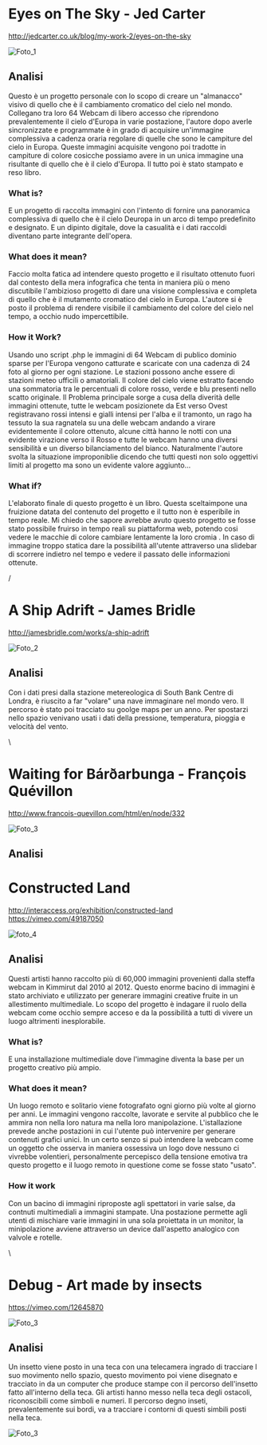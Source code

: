 # Eyes on The Sky - Jed Carter

http://jedcarter.co.uk/blog/my-work-2/eyes-on-the-sky

![Foto_1](http://i.imgur.com/eWWFYaN.jpg)

## Analisi
Questo è un progetto personale con lo scopo di creare un "almanacco" visivo di quello che è il cambiamento cromatico del cielo nel mondo. Collegano tra loro 64 Webcam di libero accesso che riprendono prevalentemente il cielo d'Europa in varie postazione, l'autore dopo averle sincronizzate e programmate è in grado di acquisire un'immagine complessiva a cadenza oraria regolare di quelle che sono le campiture del cielo in Europa. Queste immagini acquisite vengono poi tradotte in campiture di colore cosicche possiamo avere in un unica immagine una risultante di quello che è il cielo d'Europa. Il tutto poi è stato stampato e reso libro.

                                                                  
### What is?  

E un progetto di raccolta immagini con l'intento di fornire una panoramica complessiva di quello che è il cielo Deuropa in un arco di tempo predefinito e designato. E un dipinto digitale, dove la casualità e i dati raccoldi diventano parte integrante dell'opera.

### What does it mean?

Faccio molta fatica ad intendere questo progetto e il risultato ottenuto fuori dal contesto della mera infografica che tenta in maniera più o meno discutibile l'ambizioso progetto di dare una visione complessiva e completa di quello che è il mutamento cromatico del cielo in Europa. L'autore si è posto il problema di rendere visibile il cambiamento del colore del cielo nel tempo, a occhio nudo impercettibile. 

### How it Work?

Usando uno script .php le immagini di 64 Webcam di publico dominio sparse per l'Europa vengono catturate e scaricate con una cadenza di 24 foto al giorno per ogni stazione. Le stazioni possono anche essere di stazioni meteo ufficili o amatoriali. 
Il colore del cielo viene estratto facendo una sommatoria tra le percentuali di colore rosso, verde e blu presenti nello scatto originale.
Il Problema principale sorge a cusa della diverità delle immagini ottenute, tutte le webcam posizionete da Est verso Ovest registravano rossi intensi e gialli intensi per l'alba e il tramonto, un rago ha tessuto la sua ragnatela su una delle webcam andando a virare evidentemente il colore ottenuto, alcune città hanno le notti con una evidente virazione verso il Rosso e tutte le webcam hanno una diversi sensibilità e un diverso bilanciamento del bianco. Naturalmente l'autore svolta la situazione improponiblie dicendo che tutti questi non solo oggettivi limiti al progetto ma sono un evidente valore aggiunto...

### What if?

L'elaborato finale di questo progetto è un libro. Questa sceltaimpone una fruizione datata del contenuto del progetto e il tutto non è esperibile in tempo reale. Mi chiedo che sapore avrebbe avuto questo progetto se fosse stato possibile fruirso in tempo reali su piattaforma web, potendo cosi vedere le macchie di colore cambiare lentamente la loro cromia . In caso di immagine troppo statica dare la possibilità all'utente attraverso una slidebar di scorrere indietro nel tempo e vedere il passato delle informazioni ottenute.

/

# A Ship Adrift - James Bridle

http://jamesbridle.com/works/a-ship-adrift

![Foto_2](http://i.imgur.com/l4YSfxy.jpg)

## Analisi

Con i dati presi dalla stazione metereologica di South Bank Centre di Londra, è riuscito a far "volare" una nave immaginare nel mondo vero. Il percorso è stato poi tracciato su goolge maps per un anno. Per spostarzi nello spazio venivano usati i dati della pressione, temperatura, pioggia e velocità del vento.

\

# Waiting for Bárðarbunga - François Quévillon

http://www.francois-quevillon.com/html/en/node/332

![Foto_3](http://i.imgur.com/IJO3rbH.jpg)

## Analisi


# Constructed Land

http://interaccess.org/exhibition/constructed-land
https://vimeo.com/49187050

![foto_4](http://i.imgur.com/3hX963V.jpg)

## Analisi
Questi artisti hanno raccolto più di 60,000 immagini provenienti dalla steffa webcam in Kimmirut dal 2010 al 2012. Questo enorme bacino di immagini è stato archiviato e utilizzato per generare immagini creative fruite in un allestimento multimediale. Lo scopo del progetto è indagare il ruolo della webcam come occhio sempre acceso e da la possibilità a tutti di vivere un luogo altrimenti inesplorabile.

### What is?

E una installazione multimediale dove l'immagine diventa la base per un progetto creativo più ampio. 

### What does it mean?

Un luogo remoto e solitario viene fotografato ogni giorno più volte al giorno per anni. Le immagini vengono raccolte, lavorate e servite al pubblico che le ammira non nella loro natura ma nella loro manipolazione. L'istallazione prevede anche postazioni in cui l'utente può intervenire per generare contenuti grafici unici. In un certo senzo si può intendere la webcam come un oggetto che osserva in maniera ossessiva un logo dove nessuno ci vivrebbe volentieri, personalmente percepisco della tensione emotiva tra questo progetto e il luogo remoto in questione come se fosse stato "usato".

### How it work

Con un bacino di immagini riproposte agli spettatori in varie salse, da contnuti multimediali a immagini stampate. Una postazione permette agli utenti di mischiare varie immagini in una sola proiettata in un monitor, la minipolazione avviene attraverso un device dall'aspetto analogico con valvole e rotelle.

\

# Debug - Art made by insects

https://vimeo.com/12645870

![Foto_3](http://i.imgur.com/kovId1n.jpg)

## Analisi

Un insetto viene posto in una teca con una telecamera ingrado di tracciare l suo movimento nello spazio, questo movimento poi viene disegnato e tracciato in da un computer che produce stampe con il percorso dell'insetto fatto all'interno della teca. Gli artisti hanno messo nella teca degli ostacoli, riconoscibili come simboli e numeri. Il percorso degno inseti, prevalentemente sui bordi, va a tracciare i contorni di questi simbili posti nella teca.

![Foto_3](http://i.imgur.com/iaBtbeA.jpg)



